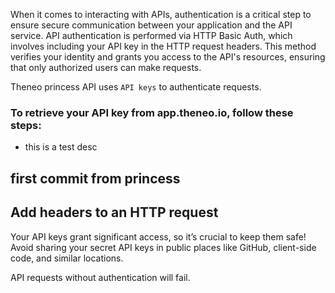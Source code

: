 When it comes to interacting with APIs, authentication is a critical step to ensure secure communication between your application and the API service. API authentication is performed via HTTP Basic Auth, which involves including your API key in the HTTP request headers. This method verifies your identity and grants you access to the API's resources, ensuring that only authorized users can make requests. 

Theneo princess API uses `API keys` to authenticate requests.

### To retrieve your API key from app.theneo.io, follow these steps:

- this is a test desc

## first commit from princess
    

Add headers to an HTTP request
------------------------------





Your API keys grant significant access, so it’s crucial to keep them safe! Avoid sharing your secret API keys in public places like GitHub, client-side code, and similar locations.

API requests without authentication will fail.